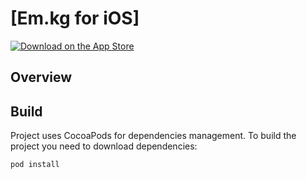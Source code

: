 
# [Em.kg for iOS]

[![Download on the App Store](https://is2-ssl.mzstatic.com/image/thumb/Purple124/v4/ab/44/04/ab440418-93db-a3b4-db5f-c9068f67657e/AppIcon-1x_U007emarketing-0-5-0-85-220.png/230x0w.png)](https://apps.apple.com/us/app/em-kg/id1557618918)

## Overview

## Build

Project uses CocoaPods for dependencies management. To build the project you need to download dependencies:

```
pod install
```
